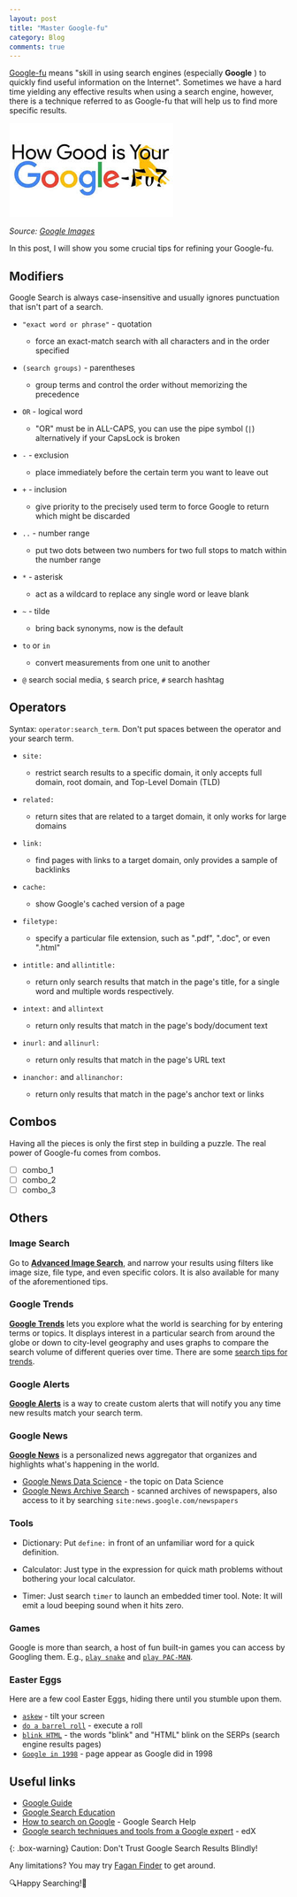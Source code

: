 ```yaml
---
layout: post
title: "Master Google-fu"
category: Blog
comments: true
---
```


[Google-fu](https://en.wiktionary.org/wiki/Google-fu) means "skill in using search engines (especially **Google** ) to quickly find useful information on the Internet". Sometimes we have a hard time yielding any effective results when using a search engine, however, there is a technique referred to as Google-fu that will help us to find more specific results.

![google-fu](/blog/assets/images/google-fu.jpg)

<cite>Source: [Google Images](https://www.google.com/imghp)</cite>

In this post, I will show you some crucial tips for refining your Google-fu.

## Modifiers

Google Search is always case-insensitive and usually ignores punctuation that isn't part of a search.

+ `"exact word or phrase"` - quotation
  - force an exact-match search with all characters and in the order specified

+ `(search groups)` - parentheses
  - group terms and control the order without memorizing the precedence

+ `OR` - logical word
  - "OR" must be in ALL-CAPS, you can use the pipe symbol (`|`) alternatively if your CapsLock is broken

+ `-` - exclusion
  - place immediately before the certain term you want to leave out

+ `+` - inclusion
  - give priority to the precisely used term to force Google to return which might be discarded

+ `..` - number range
  - put two dots between two numbers for two full stops to match within the number range

+ `*` - asterisk
  - act as a wildcard to replace any single word or leave blank

+ `~` - tilde
  - bring back synonyms, now is the default

+ `to` or `in`
  - convert measurements from one unit to another

+ `@` search social media, `$` search price, `#` search hashtag

## Operators

Syntax: `operator:search_term`. Don't put spaces between the operator and your search term.

+ `site:`
  - restrict search results to a specific domain, it only accepts full domain, root domain, and Top-Level Domain (TLD)

+ `related:`
  - return sites that are related to a target domain, it only works for large domains

+ `link:`
  - find pages with links to a target domain, only provides a sample of backlinks

+ `cache:`
  - show Google's cached version of a page

+ `filetype:`
  - specify a particular file extension, such as ".pdf", ".doc", or even ".html"

+ `intitle:` and `allintitle:`
  - return only search results that match in the page's title, for a single word and multiple words respectively.

+ `intext:` and `allintext`
  - return only results that match in the page's body/document text

+ `inurl:` and `allinurl:`
  - return only results that match in the page's URL text

+ `inanchor:` and `allinanchor:`
  - return only results that match in the page's anchor text or links

## Combos

Having all the pieces is only the first step in building a puzzle. The real power of Google-fu comes from combos.

- [ ] combo_1
- [ ] combo_2
- [ ] combo_3

## Others

### Image Search

Go to [**Advanced Image Search**](https://google.com/advanced_image_search), and narrow your results using filters like image size, file type, and even specific colors. It is also available for many of the aforementioned tips.

### Google Trends

[**Google Trends**](https://trends.google.com/) lets you explore what the world is searching for by entering terms or topics. It displays interest in a particular search from around the globe or down to city-level geography and uses graphs to compare the search volume of different queries over time. There are some [search tips for trends](https://support.google.com/trends/answer/4359582).

### Google Alerts

[**Google Alerts**](https://alerts.google.com/) is a way to create custom alerts that will notify you any time new results match your search term.

### Google News

[**Google News**](https://news.google.com/) is a personalized news aggregator that organizes and highlights what's happening in the world.

- [Google News Data Science](https://news.google.com/topics/CAAqJAgKIh5DQkFTRUFvS0wyMHZNR3AwTTE5eE14SUNaVzRvQUFQAQ?hl=en-US&gl=US&ceid=US%3Aen) - the topic on Data Science
- [Google News Archive Search](https://news.google.com/newspapers) - scanned archives of newspapers, also access to it by searching `site:news.google.com/newspapers`

### Tools

- Dictionary: Put `define:` in front of an unfamiliar word for a quick definition.

- Calculator: Just type in the expression for quick math problems without bothering your local calculator.

- Timer: Just search `timer` to launch an embedded timer tool. Note: It will emit a loud beeping sound when it hits zero.

### Games

Google is more than search, a host of fun built-in games you can access by Googling them. E.g., [`play snake`](https://www.google.com/search?q=play%20snake) and [`play PAC-MAN`](https://www.google.com/search?q=play%20PAC-MAN).


### Easter Eggs

Here are a few cool Easter Eggs, hiding there until you stumble upon them.

- [`askew`](https://www.google.com/search?q=askew) - tilt your screen
- [`do a barrel roll`](https://www.google.com/search?q=do+a+barrel+roll) - execute a roll
- [`blink HTML`](https://www.google.com/search?q=blink+HTML) - the words "blink" and "HTML" blink on the SERPs (search engine results pages)
- [`Google in 1998`](https://www.google.com/search?q=Google+in+1998) - page appear as Google did in 1998

## Useful links

- [Google Guide](http://www.googleguide.com/)
- [Google Search Education](https://www.google.com/insidesearch/searcheducation/index.html)
- [How to search on Google](https://support.google.com/websearch/answer/134479) - Google Search Help
- [Google search techniques and tools from a Google expert](https://www.edx.org/xseries/google-power-searching-with-google) - edX

{: .box-warning}
Caution: Don't Trust Google Search Results Blindly!

Any limitations? You may try [Fagan Finder](https://www.faganfinder.com/) to get around.

🔍Happy Searching!🔎